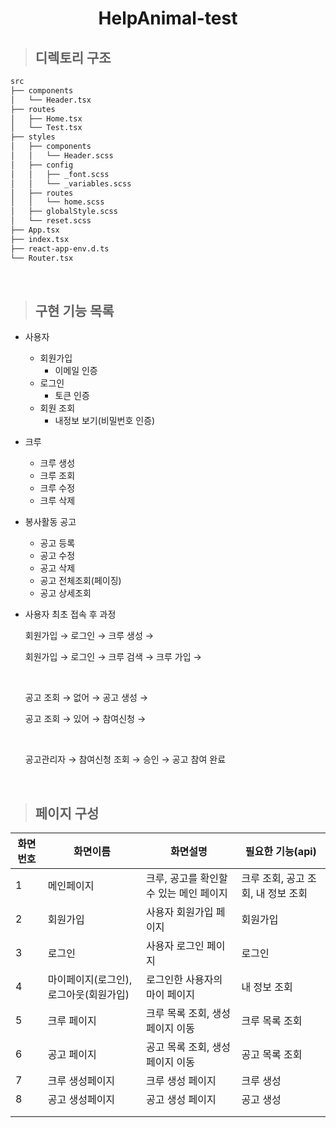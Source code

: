 <h1 align="center">HelpAnimal-test</h1>

> ## 디렉토리 구조

```bash
src
├── components
│   └── Header.tsx
├── routes
│   ├── Home.tsx
│   └── Test.tsx
├── styles
│   ├── components
│   │   └── Header.scss
│   ├── config
│   │   ├── _font.scss
│   │   └── _variables.scss
│   ├── routes
│   │   └── home.scss
│   ├── globalStyle.scss
│   └── reset.scss
├── App.tsx
├── index.tsx
├── react-app-env.d.ts
└── Router.tsx
```

<br>

> ## 구현 기능 목록

- 사용자
  - 회원가입
    - 이메일 인증
  - 로그인
    - 토큰 인증
  - 회원 조회
    - 내정보 보기(비밀번호 인증)
- 크루
  - 크루 생성
  - 크루 조회
  - 크루 수정
  - 크루 삭제
- 봉사활동 공고

  - 공고 등록
  - 공고 수정
  - 공고 삭제
  - 공고 전체조회(페이징)
  - 공고 상세조회

- 사용자 최초 접속 후 과정

  회원가입 → 로그인 → 크루 생성 →

  회원가입 → 로그인 → 크루 검색 → 크루 가입 →

  <br>

  공고 조회 → 없어 → 공고 생성 →

  공고 조회 → 있어 → 참여신청 →

  <br>

  공고관리자 → 참여신청 조회 → 승인 → 공고 참여 완료

<br>

> ## 페이지 구성

| 화면번호 | 화면이름                               | 화면설명                                | 필요한 기능(api)                   |
| -------- | -------------------------------------- | --------------------------------------- | ---------------------------------- |
| 1        | 메인페이지                             | 크루, 공고를 확인할 수 있는 메인 페이지 | 크루 조회, 공고 조회, 내 정보 조회 |
| 2        | 회원가입                               | 사용자 회원가입 페이지                  | 회원가입                           |
| 3        | 로그인                                 | 사용자 로그인 페이지                    | 로그인                             |
| 4        | 마이페이지(로그인), 로그아웃(회원가입) | 로그인한 사용자의 마이 페이지           | 내 정보 조회                       |
| 5        | 크루 페이지                            | 크루 목록 조회, 생성 페이지 이동        | 크루 목록 조회                     |
| 6        | 공고 페이지                            | 공고 목록 조회, 생성 페이지 이동        | 공고 목록 조회                     |
| 7        | 크루 생성페이지                        | 크루 생성 페이지                        | 크루 생성                          |
| 8        | 공고 생성페이지                        | 공고 생성 페이지                        | 공고 생성                          |
|          |                                        |                                         |                                    |
|          |                                        |                                         |                                    |
